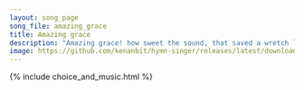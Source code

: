 ```yaml
---
layout: song_page
song_file: amazing_grace
title: Amazing grace
description: "Amazing grace! how sweet the sound, that saved a wretch like me! I once was lost, but now am found, was blind, but now I see.  'Twas grace that taught... christian 4part acapella 6verse musicbyother textbyother"
image: https://github.com/kenanbit/hymn-singer/releases/latest/download/amazing_grace-trad.png
---
```


{% include choice_and_music.html %}